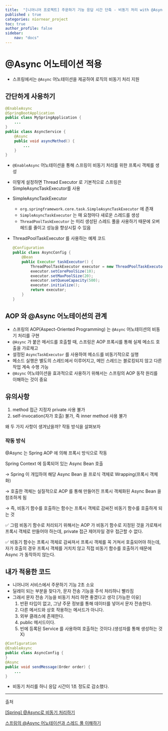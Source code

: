 ```yaml
---
title:  "[니어니어 프로젝트] 주문하기 기능 응답 시간 단축 - 비동기 처리 with @Async"
published : true
categories: niornear_project
toc: true
author_profile: false
sidebar:
    nav: "docs"
---
```




# @Async 어노테이션 적용

- 스프링에서는 `@Async` 어노테이션을 제공하여 로직의 비동기 처리 지원



## 간단하게 사용하기

```java
@EnableAsync
@SpringBootApplication
public class MySpringApplication {
    ...
}
public class AsyncService {
    @Async
    public void asyncMethod() {
        ...
    }
}
```

- `@EnableAsync` 어노테이션을 통해 스프링이 비동기 처리를 위한 프록시 객체를 생성
- 이렇게 설정하면 Thread Executor 로 기본적으로 스프링은 SimpleAsyncTaskExecutor를 사용
- SimpleAsyncTaskExecutor
    - `org.springframework.core.task.SimpleAsyncTaskExecutor` 에 존재
    - `SimpleAsyncTaskExecutor` 는 매 요청마다 새로운 스레드를 생성
    - `ThreadPoolTaskExecutor` 는 미리 생성된 스레드 풀을 사용하기 때문에 오버헤드를 줄이고 성능을 향상시킬 수 있음
- ThreadPoolTaskExecutor 를 사용하는 예제 코드
  
    ```java
    @Configuration
    public class AsyncConfig {
        @Bean
        public Executor taskExecutor() {
            ThreadPoolTaskExecutor executor = new ThreadPoolTaskExecutor();
            executor.setCorePoolSize(10);
            executor.setMaxPoolSize(20);
            executor.setQueueCapacity(500);
            executor.initialize();
            return executor;
        }
    }
    ```
    



## AOP 와 @Async 어노테이션의 관계

- 스프링의 AOP(Aspect-Oriented Programming) 는 `@Async` 어노테이션의 비동기 처리를 구현
- `@Async` 가 붙은 메서드를 호출할 때, 스프링은 AOP 프록시를 통해 실제 메소드 호출을 가로채고
- 설정된 `AsyncTaskExecutor` 를 사용하여 메소드를 비동기적으로 실행
- 메소드 실행은 별도의 스레드에서 이루어지고, 메인 스레드는 블로킹되지 않고 다른 작업 계속 수행 가능
- `@Async` 어노테이션을 효과적으로 사용하기 위해서는 스프링의 AOP 동작 원리를 이해하는 것이 중요



## 유의사항

1. method 접근 지정자 private 사용 불가
2. self-invocation(자가 호출) 불가, 즉 inner method 사용 불가

왜 두 가지 사항이 생겨났을까? 작동 방식을 살펴보자



### 작동 방식

@Async 는 Spring AOP 에 의해 프록시 방식으로 작동

Spring Context 에 등록되어 있는 Async Bean 호출

→ Spring 이 개입하여 해당 Async Bean 을 프로식 객체로 Wrapping(프록시 객체화)

→ 호출한 객체는 실질적으로 AOP 를 통해 만들어진 프록시 객체화된 Async Bean 을 참조하게 됨

→ 즉, 비동기 함수를 호출하는 함수는 프록시 객체로 감싸진 비동기 함수를 호출하게 되는 것

✅ 그럼 비동기 함수로 처리되기 위해서는 AOP 가 비동기 함수로 지정된 것을 가로채서 프록시 객체로 만들어야 하는데, private 접근 제어자일 경우 접근할 수 없다.

✅ 비동기 함수는 프록시 객체로 감싸져서 프록시 객체를 꼭 거쳐서 호출되어야 하는데, 자가 호출의 경우 프록시 객체를 거치치 않고 직접 비동기 함수를 호출하기 때문에 Async 가 동작하지 않는다.



## 내가 적용한 코드

- 니어니어 서비스에서 주문하기 기능 2초 소요
- 딜레이 되는 부분을 찾다가, 문자 전송 기능을 주석 처리하니 빨라짐
- 그래서 문자 전송 기능을 비동기 처리 하면 좋겠다고 생각
    [가능한 이유]
    1. 반환 타입이 없고, 그냥 주문 정보를 통해 데이터를 넣어서 문자 전송한다.
    2. 다른 메서드와 상호 작용하는 메서드가 아니다.
    3. 외부 클래스에 존재한다.
    4. public 메서드이다.
    5. 빈에 등록된 Service 를 사용하여 호출하는 것이다.(생성자를 통해 생성하는 것 X)

```java
@Configuration
@EnableAsync
public class AsyncConfig {
}
@Async
public void sendMessage(Order order) {
    ...
}
```

- 비동기 처리를 하니 응답 시간이 1초 정도로 감소했다.

---

출처

[[Spring] @Async로 비동기 처리하기](https://velog.io/@think2wice/Spring-Async-Thread-Pool%EC%97%90-%EB%8C%80%ED%95%98%EC%97%AC-Async)

[스프링의 @Async 어노테이션과 스레드 풀 이해하기](https://f-lab.kr/insight/understanding-spring-async-annotation-and-thread-pool)